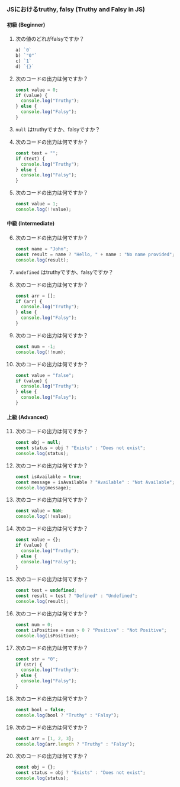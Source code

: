 ### JSにおけるtruthy, falsy (Truthy and Falsy in JS)

#### 初級 (Beginner)
1. 次の値のどれがfalsyですか？
   ```typescript
   a) `0`
   b) `"0"`
   c) `1`
   d) `{}`
    ```

2. 次のコードの出力は何ですか？
   ```typescript
   const value = 0;
   if (value) {
     console.log("Truthy");
   } else {
     console.log("Falsy");
   }
   ```

3. `null` はtruthyですか、falsyですか？

4. 次のコードの出力は何ですか？
   ```typescript
   const text = "";
   if (text) {
     console.log("Truthy");
   } else {
     console.log("Falsy");
   }
   ```

5. 次のコードの出力は何ですか？
   ```typescript
   const value = 1;
   console.log(!!value);
   ```

#### 中級 (Intermediate)
6. 次のコードの出力は何ですか？
   ```typescript
   const name = "John";
   const result = name ? "Hello, " + name : "No name provided";
   console.log(result);
   ```

7. `undefined` はtruthyですか、falsyですか？

8. 次のコードの出力は何ですか？
   ```typescript
   const arr = [];
   if (arr) {
     console.log("Truthy");
   } else {
     console.log("Falsy");
   }
   ```

9. 次のコードの出力は何ですか？
   ```typescript
   const num = -1;
   console.log(!!num);
   ```

10. 次のコードの出力は何ですか？
    ```typescript
    const value = "false";
    if (value) {
      console.log("Truthy");
    } else {
      console.log("Falsy");
    }
    ```

#### 上級 (Advanced)
11. 次のコードの出力は何ですか？
    ```typescript
    const obj = null;
    const status = obj ? "Exists" : "Does not exist";
    console.log(status);
    ```

12. 次のコードの出力は何ですか？
    ```typescript
    const isAvailable = true;
    const message = isAvailable ? "Available" : "Not Available";
    console.log(message);
    ```

13. 次のコードの出力は何ですか？
    ```typescript
    const value = NaN;
    console.log(!!value);
    ```

14. 次のコードの出力は何ですか？
    ```typescript
    const value = {};
    if (value) {
      console.log("Truthy");
    } else {
      console.log("Falsy");
    }
    ```

15. 次のコードの出力は何ですか？
    ```typescript
    const test = undefined;
    const result = test ? "Defined" : "Undefined";
    console.log(result);
    ```

16. 次のコードの出力は何ですか？
    ```typescript
    const num = 0;
    const isPositive = num > 0 ? "Positive" : "Not Positive";
    console.log(isPositive);
    ```

17. 次のコードの出力は何ですか？
    ```typescript
    const str = "0";
    if (str) {
      console.log("Truthy");
    } else {
      console.log("Falsy");
    }
    ```

18. 次のコードの出力は何ですか？
    ```typescript
    const bool = false;
    console.log(bool ? "Truthy" : "Falsy");
    ```

19. 次のコードの出力は何ですか？
    ```typescript
    const arr = [1, 2, 3];
    console.log(arr.length ? "Truthy" : "Falsy");
    ```

20. 次のコードの出力は何ですか？
    ```typescript
    const obj = {};
    const status = obj ? "Exists" : "Does not exist";
    console.log(status);
    ```
